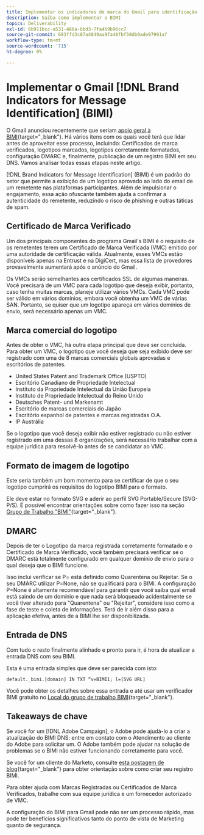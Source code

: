 ```yaml
---
title: Implementar os indicadores de marca do Gmail para identificação de mensagem (BIMI)
description: Saiba como implementar o BIMI
topics: Deliverability
exl-id: 6b911bcc-a531-466a-8bd3-7fa469b96cc7
source-git-commit: 683ffd3c87a4849aa9fa48fbf50db9ade97991af
workflow-type: tm+mt
source-wordcount: '715'
ht-degree: 0%

---
```


# Implementar o Gmail [!DNL Brand Indicators for Message Identification] (BIMI)

O Gmail anunciou recentemente que seriam [apoio geral à BIMI](https://cloud.google.com/blog/products/identity-security/bringing-bimi-to-gmail-in-google-workspace){target=&quot;_blank&quot;}. Há vários itens com os quais você terá que lidar antes de aproveitar esse processo, incluindo: Certificados de marca verificados, logotipos marcados, logotipos corretamente formatados, configuração DMARC e, finalmente, publicação de um registro BIMI em seu DNS. Vamos analisar todas essas etapas neste artigo.

[!DNL Brand Indicators for Message Identification] (BIMI) é um padrão do setor que permite a exibição de um logotipo aprovado ao lado do email de um remetente nas plataformas participantes. Além de impulsionar o engajamento, essa ação ofuscante também ajuda a confirmar a autenticidade do remetente, reduzindo o risco de phishing e outras táticas de spam.

## Certificado de Marca Verificado

Um dos principais componentes do programa Gmail&#39;s BIMI é o requisito de os remetentes terem um Certificado de Marca Verificada (VMC) emitido por uma autoridade de certificação válida. Atualmente, esses VMCs estão disponíveis apenas na Entrust e na DigiCert, mas essa lista de provedores provavelmente aumentará após o anúncio do Gmail.

Os VMCs serão semelhantes aos certificados SSL de algumas maneiras. Você precisará de um VMC para cada logotipo que deseja exibir, portanto, caso tenha muitas marcas, planeje utilizar vários VMCs. Cada VMC pode ser válido em vários domínios, embora você obtenha um VMC de várias SAN. Portanto, se quiser que um logotipo apareça em vários domínios de envio, será necessário apenas um VMC.

## Marca comercial do logotipo

Antes de obter o VMC, há outra etapa principal que deve ser concluída. Para obter um VMC, o logotipo que você deseja que seja exibido deve ser registrado com uma de 8 marcas comerciais globais aprovadas e escritórios de patentes.

* United States Patent and Trademark Office (USPTO)
* Escritório Canadiano de Propriedade Intelectual
* Instituto da Propriedade Intelectual da União Europeia
* Instituto de Propriedade Intelectual do Reino Unido
* Deutsches Patent- und Markenamt
* Escritório de marcas comerciais do Japão
* Escritório espanhol de patentes e marcas registradas O.A.
* IP Austrália

Se o logotipo que você deseja exibir não estiver registrado ou não estiver registrado em uma dessas 8 organizações, será necessário trabalhar com a equipe jurídica para resolvê-lo antes de se candidatar ao VMC.

## Formato de imagem de logotipo

Este seria também um bom momento para se certificar de que o seu logotipo cumprirá os requisitos do logotipo BIMI para o formato.

Ele deve estar no formato SVG e aderir ao perfil SVG Portable/Secure (SVG-P/S). É possível encontrar orientações sobre como fazer isso na seção [Grupo de Trabalho &quot;BIMI&quot;](https://bimigroup.org/svg-conversion-tools-released){target=&quot;_blank&quot;}.

## DMARC

Depois de ter o Logotipo da marca registrada corretamente formatado e o Certificado de Marca Verificado, você também precisará verificar se o DMARC está totalmente configurado em qualquer domínio de envio para o qual deseja que o BIMI funcione.

Isso inclui verificar se P= está definido como Quarentena ou Rejeitar. Se o seu DMARC utilizar P=None, não se qualificará para o BIMI. A configuração P=None é altamente recomendável para garantir que você saiba qual email está saindo de um domínio e que nada será bloqueado acidentalmente se você tiver alterado para &quot;Quarentena&quot; ou &quot;Rejeitar&quot;, considere isso como a fase de teste e coleta de informações. Terá de ir além disso para a aplicação efetiva, antes de a BIMI lhe ser disponibilizada.

## Entrada de DNS

Com tudo o resto finalmente alinhado e pronto para ir, é hora de atualizar a entrada DNS com seu BIMI.

Esta é uma entrada simples que deve ser parecida com isto:

```
default._bimi.[domain] IN TXT “v=BIMI1; l=[SVG URL] 
```

Você pode obter os detalhes sobre essa entrada e até usar um verificador BIMI gratuito no [Local do grupo de trabalho BIMI](https://bimigroup.org/implementation-guide){target=&quot;_blank&quot;}.


## Takeaways de chave

Se você for um [!DNL Adobe Campaign], o Adobe pode ajudá-lo a criar a atualização do BIMI DNS: entre em contato com o Atendimento ao cliente do Adobe para solicitar um. O Adobe também pode ajudar na solução de problemas se o BIMI não estiver funcionando corretamente para você.

Se você for um cliente do Marketo, consulte [esta postagem de blog](https://nation.marketo.com/t5/support-blogs/how-to-bimi/ba-p/296966){target=&quot;_blank&quot;} para obter orientação sobre como criar seu registro BIMI.

Para obter ajuda com Marcas Registradas ou Certificados de Marca Verificados, trabalhe com sua equipe jurídica e um fornecedor autorizado de VMC.

A configuração do BIMI para Gmail pode não ser um processo rápido, mas pode ter benefícios significativos tanto do ponto de vista de Marketing quanto de segurança.
